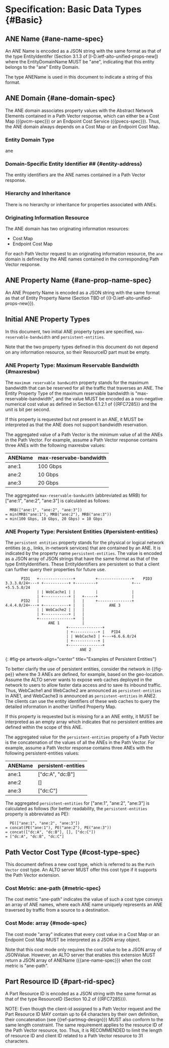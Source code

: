 # Specification: Basic Data Types {#Basic}

## ANE Name {#ane-name-spec}

An ANE Name is encoded as a JSON string with the same format as that of the type
EntityIdentifer (Section 3.1.3 of [I-D.ietf-alto-unified-props-new]) where the
EntityDomainName MUST be "ane", indicating that this entity belongs to the "ane"
Entity Domain.

The type ANEName is used in this document to indicate a string of this
format.

## ANE Domain {#ane-domain-spec}

The ANE domain associates property values with the Abstract Network Elements
contained in a Path Vector response, which can either be a Cost Map
({{pvcm-spec}}) or an Endpoint Cost Service ({{pvecs-spec}}). Thus, the ANE
domain always depends on a Cost Map or an Endpoint Cost Map.

### Entity Domain Type ##

ane

### Domain-Specific Entity Identifier ## {#entity-address}

The entity identifiers are the ANE names contained in a Path Vector response.

### Hierarchy and Inheritance

There is no hierarchy or inheritance for properties associated with ANEs.

### Originating Information Resource

The ANE domain has two originating information resources:

- Cost Map
- Endpoint Cost Map

For each Path Vector request to an originating information resource, the `ane`
domain is defined by the ANE names contained in the corresponding Path Vector
response.

## ANE Property Name {#ane-prop-name-spec}

An ANE Property Name is encoded as a JSON string with the same format as that of
Entity Property Name (Section TBD of {{I-D.ietf-alto-unified-props-new}}).

## Initial ANE Property Types

In this document, two initial ANE property types are specified,
`max-reservable-bandwidth` and `persistent-entities`.

Note that the two property types defined in this document do not depend on any
information resource, so their ResourceID part must be empty.

### ANE Property Type: Maximum Reservable Bandwidth {#maxresbw}

The `maximum reservable bandwidth` property stands for the maximum bandwidth that
can be reserved for all the traffic that traverses an ANE. The Entity Property
Type of the maximum reservable bandwidth is "max-reservable-bandwidth", and the
value MUST be encoded as a non-negative numerical cost value as defined in
Section 6.1.2.1 of {{RFC7285}} and the unit is bit per second.

If this property is requested but not present in an ANE, it MUST be interpreted
as that the ANE does not support bandwidth reservation.

The aggregated value of a Path Vector is the minimum value of all the ANEs in
the Path Vector. For example, assume a Path Vector response contains three ANEs
with the following maxresbw values:

| ANEName | max-reservabe-bandwidth |
|---------|----------|
| ane:1   | 100 Gbps |
| ane:2   |  10 Gbps |
| ane:3   |  20 Gbps |

The aggregated `max-reservable-bandwidth` (abbreviated as MRB) for ["ane:1", "ane:2", "ane:3"] is
calculated as follows:

~~~
  MRB(["ane:1", "ane:2", "ane:3"])
= min(MRB("ane:1"), MRB("ane:2"), MRB("ane:3"))
= min(100 Gbps, 10 Gbps, 20 Gbps) = 10 Gbps
~~~

### ANE Property Type: Persistent Entities {#persistent-entities}

The `persistent entities` property stands for the physical or logical network
entities (e.g., links, in-network services) that are contained by an ANE. It is
indicated by the property name `persistent-entities`. The value is encoded as a
JSON array of JSON strings that have the same format as that of the type
EntityIdentifiers. These EntityIdentifiers are persistent so that a client can
further query their properties for future use.

~~~~~~~~~~ drawing
       PID1   +---------------+         +---------------+    PID3
3.3.3.0/24+---+ +-----------+ +---------+               +---+5.5.5.0/24
              | | WebCache1 | |         |               |
              | +-----------+ |   +-----+               |
       PID2   |               |   |     +---------------+
4.4.4.0/24+---+ +-----------+ |   |           ANE 3
              | | WebCache2 | |   |
              | +-----------+ |   |
              +---------------+   |
                   ANE 1          |
                           +---------------+
                           | +-----------+ |   PID4
                           | | WebCache3 | +---+6.6.6.0/24
                           | +-----------+ |
                           +---------------+
                                 ANE 2
~~~~~~~~~~
{: #fig-pe artwork-align="center" title="Examples of Persistent Entities"}

To better clarify the use of persistent entities, consider the network in
{{fig-pe}} where the 3 ANEs are defined, for example, based on the geo-location.
Assume the ALTO server wants to expose web caches deployed in the network to
users to allow faster data access and to save its inbound traffic. Thus,
WebCache1 and WebCache2 are announced as `persistent-entities` in ANE1, and
WebCache3 is announced as `persistent-entities` in ANE2. The clients can use the
entity identifiers of these web caches to query the detailed information in
another Unified Property Map.

If this property is requested but is missing for a an ANE entity, it MUST be
interpreted as an empty array which indicates that no persistent entities are
defined within the scope of this ANE.

The aggregated value for the `persistent-entities` property of a Path Vector
is the concatenation of the values of all the ANEs in the Path Vector. For
example, assume a Path Vector response contains three ANEs with the following
persistent-entities values:

| ANEName | persistent-entities |
|---------|---------------------|
| ane:1   | ["dc:A", "dc:B"]    |
| ane:2   | []                  |
| ane:3   | ["dc:C"]            |

The aggregated `persistent-entities` for ["ane:1", "ane:2", "ane:3"] is calculated
as follows (for better readability, the `persistent-entities` property is
abbreviated as PE):

~~~
  PE(["ane:1", "ane:2", "ane:3"])
= concat(PE("ane:1"), PE("ane:2"), PE("ane:3"))
= concat(["dc:A", "dc:B"], [], ["dc:C"])
= ["dc:A", "dc:B", "dc:C"]
~~~

## Path Vector Cost Type {#cost-type-spec}

This document defines a new cost type, which is referred to as the `Path Vector`
cost type. An ALTO server MUST offer this cost type if it supports the Path
Vector extension.

### Cost Metric: ane-path {#metric-spec}

The cost metric "ane-path" indicates the value of such a cost type conveys an
array of ANE names, where each ANE name uniquely represents an ANE traversed by
traffic from a source to a destination.

### Cost Mode: array {#mode-spec}

The cost mode "array" indicates that every cost value in a Cost Map or an
Endpoint Cost Map MUST be interpreted as a JSON array object.

Note that this cost mode only requires the cost value to be a JSON array of
JSONValue. However, an ALTO server that enables this extension MUST return a
JSON array of ANEName ({{ane-name-spec}}) when the cost metric is
"ane-path".

## Part Resource ID {#part-rid-spec}

A Part Resource ID is encoded as a JSON string with the same format as that of the
type ResourceID (Section 10.2 of {{RFC7285}}).

NOTE: Even though the client-id assigned to a Path Vector request and the
Part Resource ID MAY contain up to 64 characters by their own definition, their
concatenation (see {{ref-partmsg-design}}) MUST also conform to the same length
constraint. The same requirement applies to the resource ID of the Path Vector
resource, too. Thus, it is RECOMMENDED to limit the length of resource ID and
client ID related to a Path Vector resource to 31 characters.
